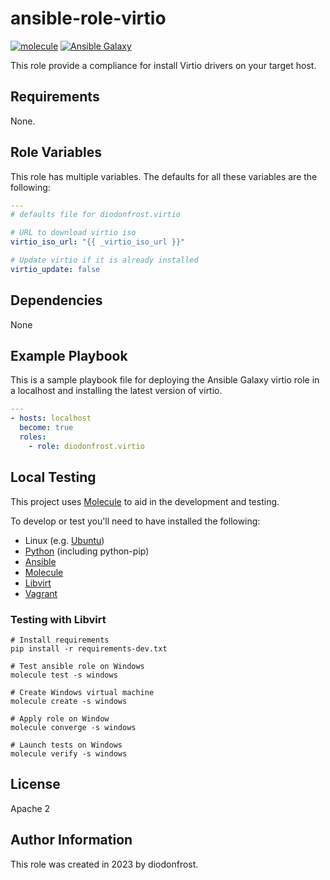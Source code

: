 # ansible-role-virtio

[![molecule](https://github.com/diodonfrost/ansible-role-virtio/workflows/molecule/badge.svg)](https://github.com/diodonfrost/ansible-role-virtio/actions)
[![Ansible Galaxy](https://img.shields.io/badge/galaxy-diodonfrost.virtio-660198.svg)](https://galaxy.ansible.com/diodonfrost/virtio)

This role provide a compliance for install Virtio drivers on your target host.

## Requirements

None.

## Role Variables

This role has multiple variables. The defaults for all these variables are the following:

```yaml
---
# defaults file for diodonfrost.virtio

# URL to download virtio iso
virtio_iso_url: "{{ _virtio_iso_url }}"

# Update virtio if it is already installed
virtio_update: false
```

## Dependencies

None

## Example Playbook

This is a sample playbook file for deploying the Ansible Galaxy virtio role in a localhost and installing the latest version of virtio.

```yaml
---
- hosts: localhost
  become: true
  roles:
    - role: diodonfrost.virtio
```

## Local Testing

This project uses [Molecule](http://molecule.readthedocs.io/) to aid in the
development and testing.

To develop or test you'll need to have installed the following:

* Linux (e.g. [Ubuntu](http://www.ubuntu.com/))
* [Python](https://www.python.org/) (including python-pip)
* [Ansible](https://www.ansible.com/)
* [Molecule](http://molecule.readthedocs.io/)
* [Libvirt](hhttps://libvirt.org/)
* [Vagrant](https://www.vagrantup.com/downloads.html)

### Testing with Libvirt

```shell
# Install requirements
pip install -r requirements-dev.txt

# Test ansible role on Windows
molecule test -s windows

# Create Windows virtual machine
molecule create -s windows

# Apply role on Window
molecule converge -s windows

# Launch tests on Windows
molecule verify -s windows
```

## License

Apache 2

## Author Information

This role was created in 2023 by diodonfrost.
